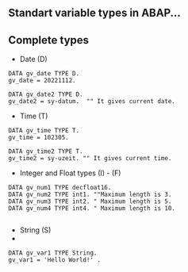 
## Standart variable types in ABAP...

## Complete types

- Date (D)
 
```` Abap
DATA gv_date TYPE D.
gv_date = 20221112.

DATA gv_date2 TYPE D.
gv_date2 = sy-datum.  "" It gives current date.
````
- Time (T)

```` Abap
DATA gv_time TYPE T.
gv_time = 102305.

DATA gv_time2 TYPE T.
gv_time2 = sy-uzeit. "" It gives current time.

````
- Integer and Float types (I) - (F)

```` Abap
DATA gv_num1 TYPE decfloat16.
DATA gv_num2 TYPE int1. ""Maximum length is 3.
DATA gv_num3 TYPE int2. " Maximum length is 5.
DATA gv_num4 TYPE int4. " Maximum length is 10.


````
- String (S)
- 
````Abap
DATA gv_var1 TYPE String.
gv_var1 = 'Hello World!' .

````








